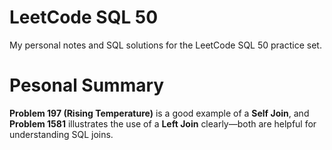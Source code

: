 # LeetCode SQL 50

My personal notes and SQL solutions for the LeetCode SQL 50 practice set.

# Pesonal Summary

**Problem 197 (Rising Temperature)** is a good example of a **Self Join**, and **Problem 1581** illustrates the use of a **Left Join** clearly—both are helpful for understanding SQL joins.
